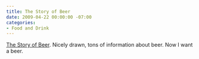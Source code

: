 ```yaml
---
title: The Story of Beer
date: 2009-04-22 00:00:00 -07:00
categories:
- Food and Drink
---
```


<p><a href="http://www.manolith.com/2009/04/15/history-lesson-the-story-of-beer/">The Story of Beer</a>. Nicely drawn, tons of information about beer. Now I want a beer.</p>

